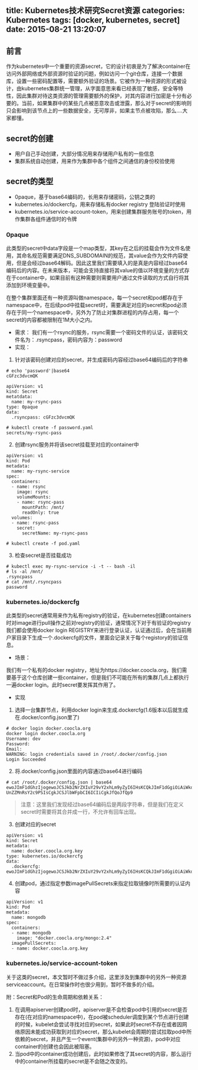 title: Kubernetes技术研究Secret资源
categories: Kubernetes
tags: [docker, kubernetes, secret]
date: 2015-08-21 13:20:07
---
## 前言
作为kubernetes中一个重要的资源secret，它的设计初衷是为了解决container在访问外部网络或外部资源时验证的问题，例如访问一个git仓库，连接一个数据库，设置一些密码配置等，需要额外验证的场景。它被作为一种资源的形式被设计，由kubernetes集群统一管理，从字面意思来看已经表现了敏感，安全等特性，因此集群对待这类资源的管理需要额外的保护，对其内容进行加密是十分有必要的。当前，如果集群中的某些几点被恶意攻击或泄露，那么对于secret的影响则只会影响到该节点上的一些数据安全，无可厚非，如果主节点被攻陷，那么....大家都懂。<!--more-->

## secret的创建
* 用户自己手动创建，大部分情况用来存储用户私有的一些信息
* 集群系统自动创建，用来作为集群中各个组件之间通信的身份校验使用

## secret的类型
* 0paque，基于base64编码的，长用来存储密码，公钥之类的
* kubernetes.io/dockercfg，用来存储私有docker registry 登陆验证时使用
* kubernetes.io/service-account-token，用来创建集群服务账号的token，用作集群各组件通信时的令牌

### 0paque
此类型的secret中data字段是一个map类型，其key在之后的挂载会作为文件名使用，其命名规范需要满足DNS_SUBDOMAIN的规范，其value会作为文件内容使用，但是会经过base64解码。因此这里我们需要填入的是真是内容经过base64编码后的内容。在未来版本，可能会支持直接将其value的值以环境变量的方式存在于container中，如果目前有这种需要则需要用户通过文件读取的方式自行将其添加到环境变量中。

在整个集群里面还有一种资源叫做namespace，每一个secret和pod都存在于namespace中，在后续pod中挂载secret时，需要满足对应的secret和pod必须存在于同一个namespace中，另外为了防止对集群进程的内存占用，每一个secret的内容都被限制在1M大小之内。

* 需求：
我们有一个rsync的服务，rsync需要一个密码文件的认证，该密码文件名为：.rsyncpass，密码内容为：password
* 实现：
1. 针对该密码创建对应的secret，并生成密码内容经过base64编码后的字符串
```
# echo 'password'|base64
cGFzc3dvcmQK
```
```
apiVersion: v1
kind: Secret
metatdata:
  name: my-rsync-pass
type: 0paque
data:
  .rsyncpass: cGFzc3dvcmQK
```
```
# kubectl create -f password.yaml
secrets/my-rsync-pass
```
2. 创建rsync服务并将该secret挂载至对应的container中
```
apiVersion: v1
kind: Pod
metadata:
  name: my-rsync-service
spec:
  containers:
  - name: rsync
    image: rsync
    volumeMounts:
    - name: rsync-pass
      mountPath: /mnt/
      readOnly: true
  volumes:
  - name: rsync-pass
    secret:
      secretName: my-rsync-pass
```
```
# kubectl create -f pod.yaml
```
3. 检查secret是否挂载成功
```
# kubectl exec my-rsync-service -i -t -- bash -il
# ls -al /mnt/
.rsyncpass
# cat /mnt/.rsyncpass
password
```

### kubernetes.io/dockercfg
此类型的secret通常用来作为私有registry的验证，在kubernetes创建containers时对image进行pull操作之前对registry的验证，通常情况下对于有验证的registry我们都会使用docker login REGISTRY来进行登录认证，认证通过后，会在当前用户家目录下生成一个.dockercfg的文件，里面会记录关于每个registory的验证信息。

* 场景：

我们有一个私有的docker registry，地址为https://docker.coocla.org，我们需要基于这个仓库创建一些container，但是我们不可能在所有的集群几点上都执行一遍docker login。此时secret要发挥其作用了。

* 实现
1. 选择一台集群节点，利用docker login来生成.dockercfg(1.6版本以后就生成在.docker/config.json里了)
```
# docker login docker.coocla.org
docker login docker.coocla.org
Username: dev
Password:
Email:
WARNING: login credentials saved in /root/.docker/config.json
Login Succeeded
```
2. 将.docker/config.json里面的内容通过base64进行编码
```
# cat /root/.docker/config.json | base64
ewoJImF1dGhzIjogewoJCSJkb2NrZXIuY29vY2xhLm9yZyI6IHsKCQkJImF1dGgiOiAiWkdWMk9t
UnZZMnRsY2c9PSIsCgkJCSJlbWFpbCI6ICIiCgkJfQoJfQp9
```
> 注意：这里我们发现经过base64编码后是两段字符串，但是我们在定义secret时需要将其合并成一行，不允许有回车出现。

3. 创建对应的secret
```
apiVersion: v1
kind: Secret
metadata:
  name: docker.coocla.org.key
type: kubernetes.io/dockercfg
data:
  .dockercfg: ewoJImF1dGhzIjogewoJCSJkb2NrZXIuY29vY2xhLm9yZyI6IHsKCQkJImF1dGgiOiAiWkdWMk9tUnZZMnRsY2c9PSIsCgkJCSJlbWFpbCI6ICIiCgkJfQoJfQp9
```

4. 创建pod，通过指定参数imagePullSecrets来指定拉取镜像时所需要的认证内容
```
apiVersion: v1
kind: Pod
metadata:
  name: mongodb
spec:
  containers:
  - name: mongodb
    image: "docker.coocla.org/mongo:2.4"
  imagePullSecrets:
  - name: docker.coocla.org.key
```

### kubernetes.io/service-account-token
关于这类的secret，本文暂时不做过多介绍，这里涉及到集群中的另外一种资源serviceaccount。在日常操作时也很少用到，暂时不做多的介绍。

附：Secret和Pod的生命周期和依赖关系：

1. 在调用apiserver创建pod时，apiserver是不会检查pod中引用的secret是否存在(在对应的namespace中)，在pod被scheduler调度到某个节点进行创建的时候，kubelet会尝试寻找对应的secret，如果此时secret不存在或者因网络原因未能成功获取到对应的secret，那么kubelet会周期的尝试拉取pod中所依赖的secret，并且产生一个event(集群中的另外一种资源)，pod中对应container的创建也会因此被阻塞。
2. 当pod中的container成功创建后，此时如果修改了其secret的内容，那么运行中的container所挂载的secret是不会随之改变的。





</br>








